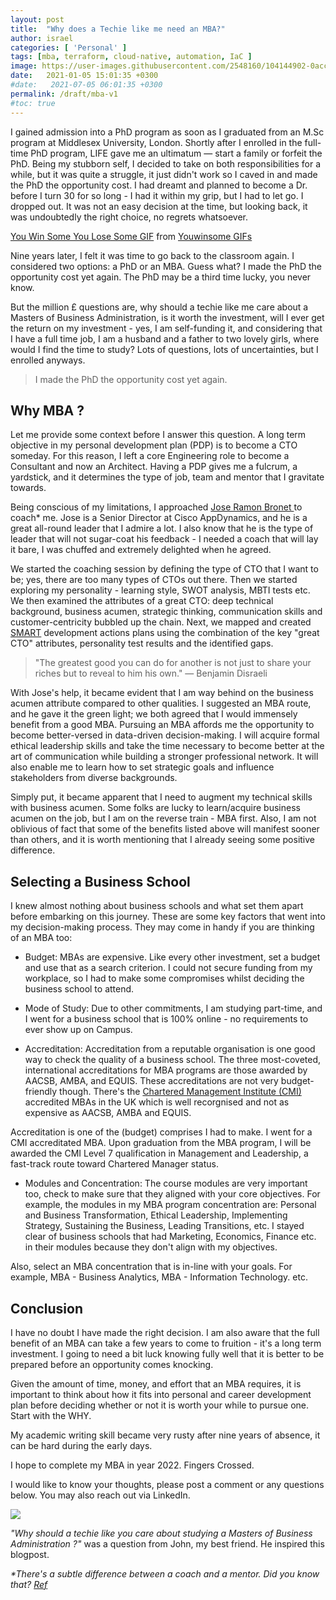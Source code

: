 ```yaml
---
layout: post
title:  "Why does a Techie like me need an MBA?"
author: israel
categories: [ 'Personal' ]
tags: [mba, terraform, cloud-native, automation, IaC ]
image: https://user-images.githubusercontent.com/2548160/104144902-0acc0800-53bd-11eb-9726-51c18c03f9be.jpg
date:   2021-01-05 15:01:35 +0300
#date:   2021-07-05 06:01:35 +0300
permalink: /draft/mba-v1
#toc: true
---
```


I gained admission into a PhD program as soon as I graduated from an M.Sc program at Middlesex University, London. Shortly after I enrolled in the full-time PhD program, LIFE gave me an ultimatum — start a family or forfeit the PhD. Being my stubborn self, I decided to take on both responsibilities for a while, but it was quite a struggle, it just didn't work so I caved in and made the PhD the opportunity cost. I had dreamt and planned to become a Dr. before I turn 30 for so long - I had it within my grip, but I had to let go. I dropped out. It was not an easy decision at the time, but looking back, it was undoubtedly the right choice, no regrets whatsoever.

<div class="tenor-gif-embed" data-postid="15727599" data-share-method="host" data-width="100%" data-aspect-ratio="1.908045977011494"><a href="https://tenor.com/view/you-win-some-you-lose-some-movie-pops-john-witherspoon-gif-15727599">You Win Some You Lose Some GIF</a> from <a href="https://tenor.com/search/youwinsome-gifs">Youwinsome GIFs</a></div><script type="text/javascript" async src="https://tenor.com/embed.js"></script>

Nine years later, I felt it was time to go back to the classroom again. I considered two options: a PhD or an MBA. Guess what? I made the PhD the opportunity cost yet again. The PhD may be a third time lucky, you never know.

But the million £ questions are, why should a techie like me care about a Masters of Business Administration, is it worth the investment, will I ever get the return on my investment - yes, I am self-funding it, and considering that I have a full time job, I am a husband and a father to two lovely girls, where would I find the time to study?  Lots of questions, lots of uncertainties, but I enrolled anyways.

> I made the PhD the opportunity cost yet again.

## Why MBA ? 

Let me provide some context before I answer this question. A long term objective in my personal development plan (PDP) is to become a CTO someday. For this reason, I left a core Engineering role to become a Consultant and now an Architect. Having a PDP gives me a fulcrum, a yardstick, and it determines the type of job, team and mentor that I gravitate towards.

Being conscious of my limitations, I approached <a href="https://uk.linkedin.com/in/jrbronet" target="_blank"> Jose Ramon Bronet </a> to coach* me. Jose is a Senior Director at Cisco AppDynamics, and he is a great all-round leader that I admire a lot. I also know that he is the type of leader that will not sugar-coat his feedback - I needed a coach that will lay it bare, I was chuffed and extremely delighted when he agreed.  

We started the coaching session by defining the type of CTO that I want to be; yes, there are too many types of CTOs out there. Then we started exploring my personality - learning style, SWOT analysis, MBTI tests etc. We then examined the attributes of a great CTO:  deep technical background, business acumen, strategic thinking, communication skills and customer-centricity bubbled up the chain. Next, we mapped and created <a href="https://www.mindtools.com/pages/article/smart-goals.htm" target="_blank">SMART</a> development actions plans using the combination of the key "great CTO" attributes, personality test results and the identified gaps.

> "The greatest good you can do for another is not just to share your riches but to reveal to him his own." — Benjamin Disraeli

With Jose's help, it became evident that I am way behind on the business acumen attribute compared to other qualities. I suggested an MBA route, and he gave it the green light; we both agreed that I would immensely benefit from a good MBA. Pursuing an MBA affords me the opportunity to become better-versed in data-driven decision-making. I will acquire formal ethical leadership skills and take the time necessary to become better at the art of communication while building a stronger professional network. It will also enable me to learn how to set strategic goals and influence stakeholders from diverse backgrounds.

Simply put, it became apparent that I need to augment my technical skills with business acumen. Some folks are lucky to learn/acquire business acumen on the job, but I am on the reverse train - MBA first. Also, I am not oblivious of fact that some of the benefits listed above will manifest sooner than others, and it is worth mentioning that I already seeing some positive difference.
## Selecting a Business School 

I knew almost nothing about business schools and what set them apart before embarking on this journey. These are some key factors that went into my decision-making process. They may come in handy if you are thinking of an MBA too:

- Budget: MBAs are expensive. Like every other investment, set a budget and use that as a search criterion. I could not secure funding from my workplace, so I had to make some compromises whilst deciding the business school to attend.

- Mode of Study: Due to other commitments, I am studying part-time, and I went for a business school that is 100% online - no requirements to ever show up on Campus.

- Accreditation:  Accreditation from a reputable organisation is one good way to check the quality of a business school. The three most-coveted, international accreditations for MBA programs are those awarded by AACSB, AMBA, and EQUIS. These accreditations are not very budget-friendly though. There's the <a href="https://www.managers.org.uk/" target="_blank"> Chartered Management Institute (CMI) </a> accredited MBAs in the UK which is well recorgnised and not as expensive as AACSB, AMBA and EQUIS. 

Accreditation is one of the (budget) comprises I had to make. I went for a CMI accreditated MBA. Upon graduation from the MBA program, I will be awarded the CMI Level 7 qualification in Management and Leadership, a fast-track route toward Chartered Manager status.

- Modules and Concentration: The course modules are very important too, check to make sure that they aligned with your core objectives. For example, the modules in my MBA program concentration are:  Personal and Business Transformation, Ethical Leadership, Implementing Strategy, Sustaining the Business, Leading Transitions, etc. I stayed clear of business schools that had Marketing, Economics, Finance etc. in their modules because they don't align with my objectives.  

Also, select an MBA concentration that is in-line with your goals. For example, MBA - Business Analytics, MBA - Information Technology. etc.

## Conclusion

I have no doubt I have made the right decision. I am also aware that the full benefit of an MBA can take a few years to come to fruition - it's a long term investment. 
I going to need a bit luck knowing fully well that it is better to be prepared before an opportunity comes knocking.

Given the amount of time, money, and effort that an MBA requires, it is important to think about how it fits into personal and career development plan before deciding whether or not it is worth your while to pursue one. Start with the WHY.

My academic writing skill became very rusty after nine years of absence, it can be hard during the early days.

I hope to complete my MBA in year 2022. Fingers Crossed.

I would like to know your thoughts, please post a comment or any questions below. You may also reach out via LinkedIn.

<p class="aligncenter">
<img class="lazyimg" src="https://user-images.githubusercontent.com/2548160/104249530-87192680-5463-11eb-9722-7660e0483df5.jpg"/> 
<br>
</p>

_"Why should a techie like you care about studying a Masters of Business Administration ?"_ was a question from John, my best friend.  He inspired this blogpost.


_*There's a subtle difference between a coach and a mentor. Did you know that?  <a href="https://www.kent.edu/yourtrainingpartner/know-difference-between-coaching-and-mentoring#:~:text=Coaching%20is%20more%20performance%20driven,holistic%20approach%20to%20career%20development." target="_blank"> Ref_</a>
